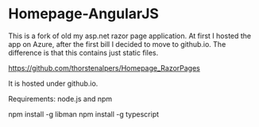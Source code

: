 # Homepage-AngularJS

This is a fork of old my asp.net razor page application. At first I hosted the app on Azure, after the first bill I decided to move to github.io.
The difference is that this contains just static files.

https://github.com/thorstenalpers/Homepage_RazorPages

It is hosted under github.io.


Requirements: node.js and npm

npm install -g libman
npm install -g typescript




